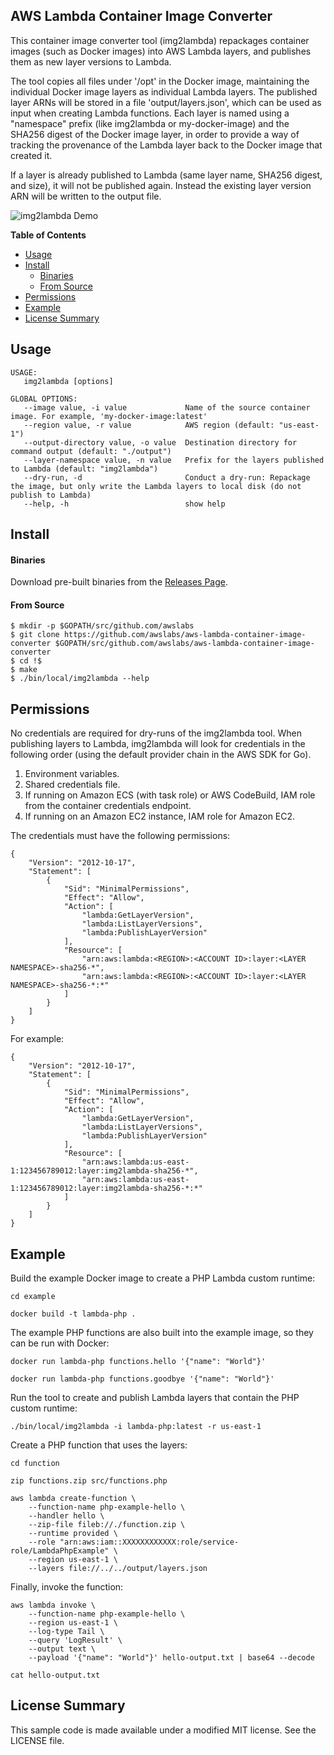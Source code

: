## AWS Lambda Container Image Converter

This container image converter tool (img2lambda) repackages container images (such as Docker images) into AWS Lambda layers, and publishes them as new layer versions to Lambda.

The tool copies all files under '/opt' in the Docker image, maintaining the individual Docker image layers as individual Lambda layers.  The published layer ARNs will be stored in a file 'output/layers.json', which can be used as input when creating Lambda functions.  Each layer is named using a "namespace" prefix (like img2lambda or my-docker-image) and the SHA256 digest of the Docker image layer, in order to provide a way of tracking the provenance of the Lambda layer back to the Docker image that created it.

If a layer is already published to Lambda (same layer name, SHA256 digest, and size), it will not be published again.  Instead the existing layer version ARN will be written to the output file.

![img2lambda Demo](assets/demo.gif)

**Table of Contents**

<!-- toc -->

- [Usage](#usage)
- [Install](#install)
    + [Binaries](#binaries)
    + [From Source](#from-source)
- [Permissions](#permissions)
- [Example](#example)
- [License Summary](#license-summary)

<!-- tocstop -->

## Usage

```
USAGE:
   img2lambda [options]

GLOBAL OPTIONS:
   --image value, -i value             Name of the source container image. For example, 'my-docker-image:latest'
   --region value, -r value            AWS region (default: "us-east-1")
   --output-directory value, -o value  Destination directory for command output (default: "./output")
   --layer-namespace value, -n value   Prefix for the layers published to Lambda (default: "img2lambda")
   --dry-run, -d                       Conduct a dry-run: Repackage the image, but only write the Lambda layers to local disk (do not publish to Lambda)
   --help, -h                          show help
```

## Install

#### Binaries

Download pre-built binaries from the [Releases Page](https://github.com/awslabs/aws-lambda-container-image-converter/releases).

#### From Source

```
$ mkdir -p $GOPATH/src/github.com/awslabs
$ git clone https://github.com/awslabs/aws-lambda-container-image-converter $GOPATH/src/github.com/awslabs/aws-lambda-container-image-converter
$ cd !$
$ make
$ ./bin/local/img2lambda --help
```

## Permissions

No credentials are required for dry-runs of the img2lambda tool.  When publishing layers to Lambda, img2lambda will look for credentials in the following order (using the default provider chain in the AWS SDK for Go).

1. Environment variables.
1. Shared credentials file.
1. If running on Amazon ECS (with task role) or AWS CodeBuild, IAM role from the container credentials endpoint.
1. If running on an Amazon EC2 instance, IAM role for Amazon EC2.

The credentials must have the following permissions:
```
{
    "Version": "2012-10-17",
    "Statement": [
        {
            "Sid": "MinimalPermissions",
            "Effect": "Allow",
            "Action": [
                "lambda:GetLayerVersion",
                "lambda:ListLayerVersions",
                "lambda:PublishLayerVersion"
            ],
            "Resource": [
                "arn:aws:lambda:<REGION>:<ACCOUNT ID>:layer:<LAYER NAMESPACE>-sha256-*",
                "arn:aws:lambda:<REGION>:<ACCOUNT ID>:layer:<LAYER NAMESPACE>-sha256-*:*"
            ]
        }
    ]
}
```

For example:
```
{
    "Version": "2012-10-17",
    "Statement": [
        {
            "Sid": "MinimalPermissions",
            "Effect": "Allow",
            "Action": [
                "lambda:GetLayerVersion",
                "lambda:ListLayerVersions",
                "lambda:PublishLayerVersion"
            ],
            "Resource": [
                "arn:aws:lambda:us-east-1:123456789012:layer:img2lambda-sha256-*",
                "arn:aws:lambda:us-east-1:123456789012:layer:img2lambda-sha256-*:*"
            ]
        }
    ]
}
```

## Example

Build the example Docker image to create a PHP Lambda custom runtime:
```
cd example

docker build -t lambda-php .
```

The example PHP functions are also built into the example image, so they can be run with Docker:
```
docker run lambda-php functions.hello '{"name": "World"}'

docker run lambda-php functions.goodbye '{"name": "World"}'
```

Run the tool to create and publish Lambda layers that contain the PHP custom runtime:
```
./bin/local/img2lambda -i lambda-php:latest -r us-east-1
```

Create a PHP function that uses the layers:
```
cd function

zip functions.zip src/functions.php

aws lambda create-function \
    --function-name php-example-hello \
    --handler hello \
    --zip-file fileb://./function.zip \
    --runtime provided \
    --role "arn:aws:iam::XXXXXXXXXXXX:role/service-role/LambdaPhpExample" \
    --region us-east-1 \
    --layers file://../../output/layers.json
```

Finally, invoke the function:
```
aws lambda invoke \
    --function-name php-example-hello \
    --region us-east-1 \
    --log-type Tail \
    --query 'LogResult' \
    --output text \
    --payload '{"name": "World"}' hello-output.txt | base64 --decode

cat hello-output.txt
```

## License Summary

This sample code is made available under a modified MIT license. See the LICENSE file.
